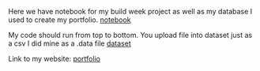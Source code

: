 Here we have notebook for my build week project as well as my database I used to create my portfolio.
[notebook](https://github.com/geraldm24/DS-Unit-1-Build/blob/master/DS13_BuildWeek1.ipynb)

My code should run from top to bottom. You upload file into dataset just as a csv I did mine as a .data file
[dataset](https://www.kaggle.com/jboysen/penn-world-table#PWT.csv)

Link to my website:
[portfolio](https://geraldm24.github.io/)

